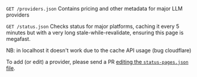 `GET /providers.json` Contains pricing and other metadata for major LLM providers

`GET /status.json` Checks status for major platforms, caching it every 5 minutes but with a very long stale-while-revalidate, ensuring this page is megafast.

NB: in localhost it doesn't work due to the cache API usage (bug cloudflare)

To add (or edit) a provider, please send a PR [editing the `status-pages.json` file](https://github.com/janwilmake/chatcompletions.status/edit/main/status-pages.json).
